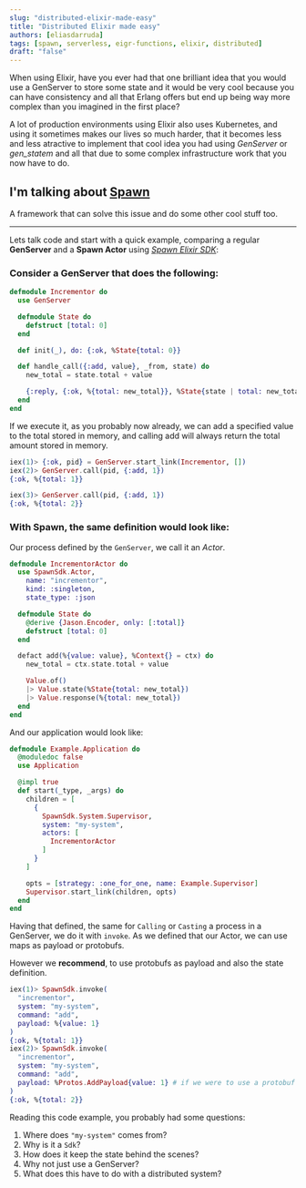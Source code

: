 ```yaml
---
slug: "distributed-elixir-made-easy"
title: "Distributed Elixir made easy"
authors: [eliasdarruda]
tags: [spawn, serverless, eigr-functions, elixir, distributed]
draft: "false"
---
```


When using Elixir, have you ever had that one brilliant idea that you would use a GenServer to store some state and it would be very cool because you can have consistency and all that Erlang offers but end up being way more complex than you imagined in the first place?

A lot of production environments using Elixir also uses Kubernetes, and using it sometimes makes our lives so much harder, that it becomes less and less atractive to implement that cool idea you had using _GenServer_ or _gen_statem_ and all that due to some complex infrastructure work that you now have to do.

## I'm talking about [**Spawn**](https://github.com/eigr/spawn)

A framework that can solve this issue and do some other cool stuff too.

---

Lets talk code and start with a quick example, comparing a regular **GenServer** and a **Spawn Actor** using [_Spawn Elixir SDK_](https://github.com/eigr/spawn/tree/main/spawn_sdk/spawn_sdk):

### Consider a GenServer that does the following:

```ELIXIR
defmodule Incrementor do
  use GenServer

  defmodule State do
    defstruct [total: 0]
  end

  def init(_), do: {:ok, %State{total: 0}}

  def handle_call({:add, value}, _from, state) do
    new_total = state.total + value

    {:reply, {:ok, %{total: new_total}}, %State{state | total: new_total}}
  end
end
```

If we execute it, as you probably now already, we can add a specified value to the total stored in memory, and calling add will always return the total amount stored in memory.

```Elixir
iex(1)> {:ok, pid} = GenServer.start_link(Incrementor, [])
iex(2)> GenServer.call(pid, {:add, 1})
{:ok, %{total: 1}}

iex(3)> GenServer.call(pid, {:add, 1})
{:ok, %{total: 2}}
```

### With Spawn, the same definition would look like:

Our process defined by the `GenServer`, we call it an _Actor_.

```ELIXIR
defmodule IncrementorActor do
  use SpawnSdk.Actor,
    name: "incrementor",
    kind: :singleton,
    state_type: :json

  defmodule State do
    @derive {Jason.Encoder, only: [:total]}
    defstruct [total: 0]
  end

  defact add(%{value: value}, %Context{} = ctx) do
    new_total = ctx.state.total + value

    Value.of()
    |> Value.state(%State{total: new_total})
    |> Value.response(%{total: new_total})
  end
end
```

And our application would look like:

```ELIXIR
defmodule Example.Application do
  @moduledoc false
  use Application

  @impl true
  def start(_type, _args) do
    children = [
      {
        SpawnSdk.System.Supervisor,
        system: "my-system",
        actors: [
          IncrementorActor
        ]
      }
    ]

    opts = [strategy: :one_for_one, name: Example.Supervisor]
    Supervisor.start_link(children, opts)
  end
end
```

Having that defined, the same for `Calling` or `Casting` a process in a GenServer, we do it with `invoke`.
As we defined that our Actor, we can use maps as payload or protobufs.

However we **recommend**, to use protobufs as payload and also the state definition.

```Elixir
iex(1)> SpawnSdk.invoke(
  "incrementor",
  system: "my-system",
  command: "add",
  payload: %{value: 1}
)
{:ok, %{total: 1}}
iex(2)> SpawnSdk.invoke(
  "incrementor",
  system: "my-system",
  command: "add",
  payload: %Protos.AddPayload{value: 1} # if we were to use a protobuf to define our payloads
)
{:ok, %{total: 2}}
```

Reading this code example, you probably had some questions:

1. Where does `"my-system"` comes from?
2. Why is it a `Sdk`?
3. How does it keep the state behind the scenes?
4. Why not just use a GenServer?
5. What does this have to do with a distributed system?
